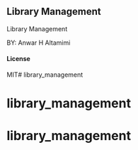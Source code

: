 ## Library Management

Library Management 

BY: Anwar H Altamimi

#### License

MIT# library_management
# library_management
# library_management
